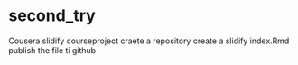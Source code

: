 second_try
==========
Cousera slidify courseproject
craete a repository
create a slidify index.Rmd
publish the file ti github
